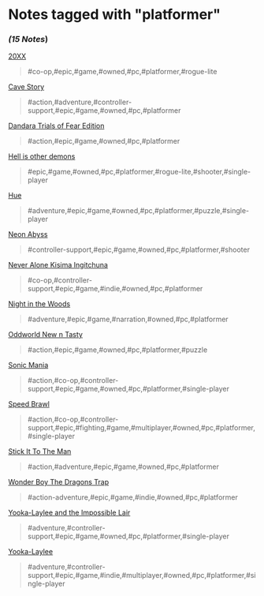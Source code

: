 # Notes tagged with "platformer"

### _(15 Notes_)

[20XX](./../20XX.html)
> #co-op,#epic,#game,#owned,#pc,#platformer,#rogue-lite

[Cave Story](./../Cave%20Story.html)
> #action,#adventure,#controller-support,#epic,#game,#owned,#pc,#platformer

[Dandara Trials of Fear Edition](./../Dandara%20Trials%20of%20Fear%20Edition.html)
> #action,#epic,#game,#owned,#pc,#platformer

[Hell is other demons](./../Hell%20is%20other%20demons.html)
> #epic,#game,#owned,#pc,#platformer,#rogue-lite,#shooter,#single-player

[Hue](./../Hue.html)
> #adventure,#epic,#game,#owned,#pc,#platformer,#puzzle,#single-player

[Neon Abyss](./../Neon%20Abyss.html)
> #controller-support,#epic,#game,#owned,#pc,#platformer,#shooter

[Never Alone Kisima Ingitchuna](./../Never%20Alone%20Kisima%20Ingitchuna.html)
> #co-op,#controller-support,#epic,#game,#indie,#owned,#pc,#platformer

[Night in the Woods](./../Night%20in%20the%20Woods.html)
> #adventure,#epic,#game,#narration,#owned,#pc,#platformer

[Oddworld New n Tasty](./../Oddworld%20New%20n%20Tasty.html)
> #action,#epic,#game,#owned,#pc,#platformer,#puzzle

[Sonic Mania](./../Sonic%20Mania.html)
> #action,#co-op,#controller-support,#epic,#game,#owned,#pc,#platformer,#single-player

[Speed Brawl](./../Speed%20Brawl.html)
> #action,#co-op,#controller-support,#epic,#fighting,#game,#multiplayer,#owned,#pc,#platformer,#single-player

[Stick It To The Man](./../Stick%20It%20To%20The%20Man.html)
> #action,#adventure,#epic,#game,#owned,#pc,#platformer

[Wonder Boy The Dragons Trap](./../Wonder%20Boy%20The%20Dragons%20Trap.html)
> #action-adventure,#epic,#game,#indie,#owned,#pc,#platformer

[Yooka-Laylee and the Impossible Lair](./../Yooka-Laylee%20and%20the%20Impossible%20Lair.html)
> #adventure,#controller-support,#epic,#game,#owned,#pc,#platformer,#single-player

[Yooka-Laylee](./../Yooka-Laylee.html)
> #adventure,#controller-support,#epic,#game,#indie,#multiplayer,#owned,#pc,#platformer,#single-player

